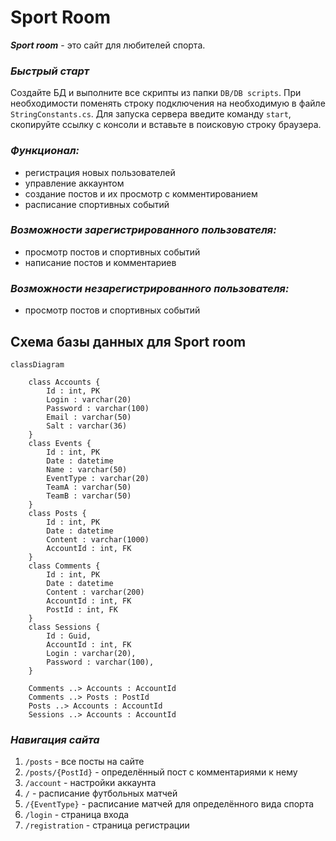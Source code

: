 # Sport Room

***Sport room*** - это сайт для любителей спорта.

### ***Быстрый старт***
Создайте БД и выполните все скрипты из папки ```DB/DB scripts```. При необходимости поменять строку подключения на необходимую в файле ```StringConstants.cs```. Для запуска сервера введите команду ```start```, скопируйте ссылку с консоли и вставьте в поисковую строку браузера.

### ***Функционал:***
- регистрация новых пользователей
- управление аккаунтом
- создание постов и их просмотр c комментированием
- расписание спортивных событий

### ***Возможности зарегистрированного пользователя:***
- просмотр постов и спортивных событий
- написание постов и комментариев

### ***Возможности незарегистрированного пользователя:***
- просмотр постов и спортивных событий

## Схема базы данных для Sport room 

```mermaid
classDiagram

    class Accounts {
        Id : int, PK
        Login : varchar(20)
        Password : varchar(100)
        Email : varchar(50)
        Salt : varchar(36)
    }
    class Events {
        Id : int, PK
        Date : datetime
        Name : varchar(50)
        EventType : varchar(20)
        TeamA : varchar(50)
        TeamB : varchar(50)
    }
    class Posts {
        Id : int, PK
        Date : datetime
        Content : varchar(1000)
        AccountId : int, FK
    }
    class Comments {
        Id : int, PK
        Date : datetime
        Content : varchar(200)
        AccountId : int, FK
        PostId : int, FK
    }
    class Sessions {
        Id : Guid,
        AccountId : int, FK
        Login : varchar(20),
        Password : varchar(100),
    }

    Comments ..> Accounts : AccountId
    Comments ..> Posts : PostId
    Posts ..> Accounts : AccountId
    Sessions ..> Accounts : AccountId
```

### ***Навигация сайта***
1. ```/posts``` - все посты на сайте
2. ```/posts/{PostId}``` - определённый пост с комментариями к нему
3. ```/account``` - настройки аккаунта
4. ```/``` - расписание футбольных матчей
5. ```/{EventType}``` - расписание матчей для определённого вида спорта
6. ```/login``` - страница входа
7. ```/registration``` - страница регистрации
